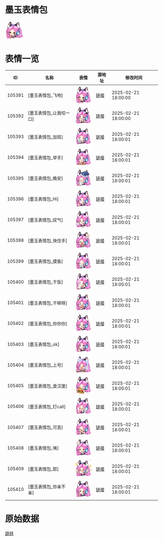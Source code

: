 # 墨玉表情包

<img src="./cover.png" height="60" alt="cover" />

# 表情一览

|ID|名称|表情|源地址|修改时间|
|----|----|----|----|----|
|105391|[墨玉表情包_飞吻]|<img src="./pic/105391_%5B墨玉表情包_飞吻%5D.png" height="60" alt="飞吻"/>|[链接](https://i0.hdslb.com/bfs/garb/ebc6ff9e3217551c72fc5a3911289a708d65d20d.png)|2025-02-21 18:00:00|
|105392|[墨玉表情包_让我咬一口]|<img src="./pic/105392_%5B墨玉表情包_让我咬一口%5D.png" height="60" alt="让我咬一口"/>|[链接](https://i0.hdslb.com/bfs/garb/8411c81015d613828645a449f4900a54c306e92e.png)|2025-02-21 18:00:00|
|105393|[墨玉表情包_加班]|<img src="./pic/105393_%5B墨玉表情包_加班%5D.png" height="60" alt="加班"/>|[链接](https://i0.hdslb.com/bfs/garb/c284b3be0392c3599eda4b09d1f15c4d1665679d.png)|2025-02-21 18:00:01|
|105394|[墨玉表情包_举手]|<img src="./pic/105394_%5B墨玉表情包_举手%5D.png" height="60" alt="举手"/>|[链接](https://i0.hdslb.com/bfs/garb/f9635cd2113bc35e1d209bb4a910d60281a64c79.png)|2025-02-21 18:00:01|
|105395|[墨玉表情包_晚安]|<img src="./pic/105395_%5B墨玉表情包_晚安%5D.png" height="60" alt="晚安"/>|[链接](https://i0.hdslb.com/bfs/garb/de138c156d21bf1ddb3ef9633e310864500c59c1.png)|2025-02-21 18:00:01|
|105396|[墨玉表情包_Hi]|<img src="./pic/105396_%5B墨玉表情包_Hi%5D.png" height="60" alt="Hi"/>|[链接](https://i0.hdslb.com/bfs/garb/963d1e3e241286c0e652fdb0a4353ba6aaa2089e.png)|2025-02-21 18:00:01|
|105397|[墨玉表情包_叹气]|<img src="./pic/105397_%5B墨玉表情包_叹气%5D.png" height="60" alt="叹气"/>|[链接](https://i0.hdslb.com/bfs/garb/e1ad9a63e1c16a1bf35a00762e2a73ba28740659.png)|2025-02-21 18:00:01|
|105398|[墨玉表情包_快住手]|<img src="./pic/105398_%5B墨玉表情包_快住手%5D.png" height="60" alt="快住手"/>|[链接](https://i0.hdslb.com/bfs/garb/f4114fab382596be764f0d0e6f9cde0f703944d6.png)|2025-02-21 18:00:01|
|105399|[墨玉表情包_摸鱼]|<img src="./pic/105399_%5B墨玉表情包_摸鱼%5D.png" height="60" alt="摸鱼"/>|[链接](https://i0.hdslb.com/bfs/garb/914db4324c5ec9b53c685b1d73740207825f8dba.png)|2025-02-21 18:00:01|
|105400|[墨玉表情包_干饭]|<img src="./pic/105400_%5B墨玉表情包_干饭%5D.png" height="60" alt="干饭"/>|[链接](https://i0.hdslb.com/bfs/garb/1f67a08c792e9fbcd134994e7a9903f310bcd81c.png)|2025-02-21 18:00:01|
|105401|[墨玉表情包_干嘛呀]|<img src="./pic/105401_%5B墨玉表情包_干嘛呀%5D.png" height="60" alt="干嘛呀"/>|[链接](https://i0.hdslb.com/bfs/garb/3967abf2243d5dca5d93980295cb7f3d07f96bcd.png)|2025-02-21 18:00:01|
|105402|[墨玉表情包_你你你]|<img src="./pic/105402_%5B墨玉表情包_你你你%5D.png" height="60" alt="你你你"/>|[链接](https://i0.hdslb.com/bfs/garb/86b200e29dc74a36835c62871299e7a1f739b40f.png)|2025-02-21 18:00:01|
|105403|[墨玉表情包_ok]|<img src="./pic/105403_%5B墨玉表情包_ok%5D.png" height="60" alt="ok"/>|[链接](https://i0.hdslb.com/bfs/garb/9f7c798341ef0185b3afd63f4df717e763304d7b.png)|2025-02-21 18:00:01|
|105404|[墨玉表情包_上号]|<img src="./pic/105404_%5B墨玉表情包_上号%5D.png" height="60" alt="上号"/>|[链接](https://i0.hdslb.com/bfs/garb/884d0c9ca9352b5b16ac091b640d5413e64f46af.png)|2025-02-21 18:00:01|
|105405|[墨玉表情包_食汉堡]|<img src="./pic/105405_%5B墨玉表情包_食汉堡%5D.png" height="60" alt="食汉堡"/>|[链接](https://i0.hdslb.com/bfs/garb/6d5c7fedcf596238307c440d5a3ce3c33d9fe4a0.png)|2025-02-21 18:00:01|
|105406|[墨玉表情包_打call]|<img src="./pic/105406_%5B墨玉表情包_打call%5D.png" height="60" alt="打call"/>|[链接](https://i0.hdslb.com/bfs/garb/85a6132ca8f7e0007b3492be5828a691ac2b714c.png)|2025-02-21 18:00:01|
|105407|[墨玉表情包_可恶]|<img src="./pic/105407_%5B墨玉表情包_可恶%5D.png" height="60" alt="可恶"/>|[链接](https://i0.hdslb.com/bfs/garb/9f42778de1b544d3b8053c55ce307136f6850cd6.png)|2025-02-21 18:00:01|
|105408|[墨玉表情包_咦]|<img src="./pic/105408_%5B墨玉表情包_咦%5D.png" height="60" alt="咦"/>|[链接](https://i0.hdslb.com/bfs/garb/cf98b1273dc669b94304b668e88e976dc5dfa35a.png)|2025-02-21 18:00:01|
|105409|[墨玉表情包_耶]|<img src="./pic/105409_%5B墨玉表情包_耶%5D.png" height="60" alt="耶"/>|[链接](https://i0.hdslb.com/bfs/garb/473ab42e6c1fc19a204022ce9ddb3de90b8b0e2e.png)|2025-02-21 18:00:01|
|105410|[墨玉表情包_你亲不亲]|<img src="./pic/105410_%5B墨玉表情包_你亲不亲%5D.png" height="60" alt="你亲不亲"/>|[链接](https://i0.hdslb.com/bfs/garb/3cbb586aeeeb340bca5ce2af399968123433ef55.png)|2025-02-21 18:00:01|

# 原始数据

[跳转](./raw.json)

